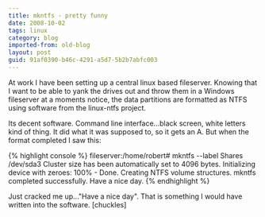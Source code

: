 ```yaml
---
title: mkntfs - pretty funny
date: 2008-10-02
tags: linux
category: blog
imported-from: old-blog
layout: post
guid: 91af0390-b46c-4291-a5d7-5b2b7abfc003
---
```


At work I have been setting up a central linux based fileserver. Knowing that I want to be able to yank the drives out and throw them in a Windows fileserver at a moments notice, the data partitions are formatted as NTFS using software from the linux-ntfs project.

Its decent software. Command line interface...black screen, white letters kind of thing. It did what it was supposed to, so it gets an A. But when the format completed I saw this:


{% highlight console %}
fileserver:/home/robert# mkntfs --label Shares /dev/sda3
Cluster size has been automatically set to 4096 bytes.
Initializing device with zeroes: 100% - Done.
Creating NTFS volume structures.
mkntfs completed successfully. Have a nice day.
{% endhighlight %}

Just cracked me up..."Have a nice day". That is something I would have written into the software. [chuckles]

